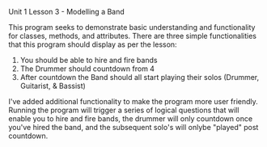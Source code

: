 Unit 1 Lesson 3 - Modelling a Band

This program seeks to demonstrate basic understanding and functionality for classes, methods, and attributes. 
There are three simple functionalities that this program should display as per the lesson: 

1. You should be able to hire and fire bands
2. The Drummer should countdown from 4
3. After countdown the Band should all start playing their solos (Drummer, Guitarist, & Bassist)

I've added additional functionality to make the program more user friendly. Running the program will trigger a series of logical questions that will enable you to hire and fire bands, the drummer will only countdown once you've hired the band, and the subsequent solo's will onlybe "played" post countdown.
